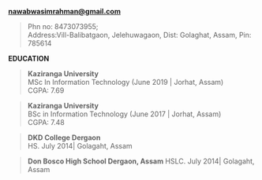 **nawabwasimrahman@gmail.com** <br>
>Phn no: 8473073955;<br>
>Address:Vill-Balibatgaon, Jelehuwagaon, Dist: Golaghat, Assam, Pin: 785614

**EDUCATION**
>**Kaziranga University**<br>
      MSc In Information Technology (June 2019 | Jorhat, Assam) <br>
      CGPA: 7.69
      
  >**Kaziranga University**<br>
      BSc in Information Technology (June 2017 | Jorhat, Assam)<br>
      CGPA: 7.48<br>
      
  >**DKD College Dergaon**<br>
      HS. July 2014| Golagaht, Assam
      
  >**Don Bosco High School Dergaon, Assam**
      HSLC. July 2014| Golagaht, Assam
